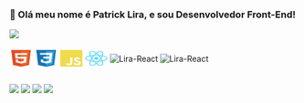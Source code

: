 ### 👋 Olá meu nome é Patrick Lira, e sou Desenvolvedor Front-End!

<a href="https://github.com/anuraghazra/github-readme-stats">
  <img width="48%" src="https://github-readme-stats.vercel.app/api?username=0Lira&count_private=true&show_icons=true&theme=tokyonight"/>
</a>
<!--<a href="https://github.com/anuraghazra/github-readme-stats">
  <img width="48%" src="https://github-readme-stats.vercel.app/api/top-langs/?username=0Lira&theme=tokyonight&layout=compact"/>-->

<div style="display: inline_block"><br>
  <img align="center" alt="Lira-HTML" height="30" width="40" src="https://raw.githubusercontent.com/devicons/devicon/master/icons/html5/html5-original.svg">
  <img align="center" alt="Lira-CSS" height="30" width="40" src="https://raw.githubusercontent.com/devicons/devicon/master/icons/css3/css3-original.svg">
  <img align="center" alt="Lira-Js" height="30" width="40" src="https://raw.githubusercontent.com/devicons/devicon/master/icons/javascript/javascript-plain.svg">
  <img align="center" alt="Lira-React" height="30" width="40" src="https://raw.githubusercontent.com/devicons/devicon/master/icons/react/react-original.svg">
  <img align="center" alt="Lira-React" height="30" width="40" src="https://cdn.jsdelivr.net/gh/devicons/devicon/icons/git/git-original.svg" />
  <img align="center" alt="Lira-React" height="30" width="40" src="https://cdn.jsdelivr.net/gh/devicons/devicon/icons/github/github-original.svg" />
</div>
  
  ##
 
<div> 
  <a href="https://t.me/liraDev" target="_blank"><img src="https://img.shields.io/badge/Telegram-2CA5E0?style=for-the-badge&logo=telegram&logoColor=white" target="_blank"><a>
  <a href="https://instagram.com/iae_lira_" target="_blank"><img src="https://img.shields.io/badge/-Instagram-%23E4405F?style=for-the-badge&logo=instagram&logoColor=white" target="_blank"></a>
  <a href = "mailto:ptklira122@gmail.com"><img src="https://img.shields.io/badge/-Gmail-%23333?style=for-the-badge&logo=gmail&logoColor=white" target="_blank"></a>
  <a href="https://www.linkedin.com/in/patrick-lira-62a946226" target="_blank"><img src="https://img.shields.io/badge/-LinkedIn-%230077B5?style=for-the-badge&logo=linkedin&logoColor=white" target="_blank"></a> 
</div>
<!--![Snake animation](https://github.com/0Lira/0Lira/blob/output/github-contribution-grid-snake.svg)-->
